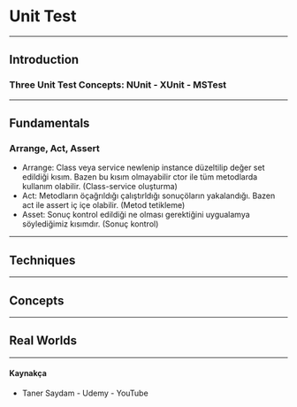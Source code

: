 # Unit Test
---
## Introduction
### Three Unit Test Concepts: NUnit - XUnit - MSTest
---
## Fundamentals
### Arrange, Act, Assert
- Arrange: Class veya service newlenip instance düzeltilip değer set edildiği kısım. Bazen bu kısım olmayabilir ctor ile tüm metodlarda kullanım olabilir. (Class-service oluşturma)
- Act: Metodların öçağrıldığı çalıştırldığı sonuçöların yakalandığı. Bazen act ile assert iç içe olabilir. (Metod tetikleme)
- Asset: Sonuç kontrol edildiği ne olması gerektiğini uygualamya söylediğimiz kısımdır. (Sonuç kontrol)
---
## Techniques
---
## Concepts
---
## Real Worlds
---
#### Kaynakça
- Taner Saydam - Udemy - YouTube
